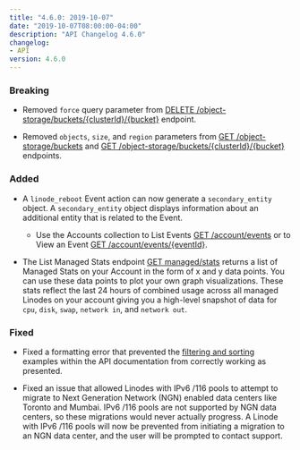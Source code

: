 ```yaml
---
title: "4.6.0: 2019-10-07"
date: "2019-10-07T08:00:00-04:00"
description: "API Changelog 4.6.0"
changelog:
- API
version: 4.6.0
---
```


### Breaking

* Removed `force` query parameter from [DELETE /object-storage/buckets/{clusterId}/{bucket}](https://developers.linode.com/api/v4/object-storage-buckets-cluster-id-bucket/#delete) endpoint.

* Removed `objects`, `size`, and `region` parameters from [GET /object-storage/buckets](https://developers.linode.com/api/v4/object-storage-buckets) and [GET /object-storage/buckets/{clusterId}/{bucket}](https://developers.linode.com/api/v4/object-storage-buckets-cluster-id-bucket) endpoints.

### Added

* A `linode_reboot` Event action can now generate a `secondary_entity` object. A `secondary_entity` object displays information about an additional entity that is related to the Event.
    * Use the Accounts collection to List Events [GET /account/events](/api/v4/account-events) or to View an Event [GET /account/events/{eventId}](/api/v4/account-events-event-id).

* The List Managed Stats endpoint [GET managed/stats](/api/v4/managed-stats) returns a list of Managed Stats on your Account in the form of x and y data points. You can use these data points to plot your own graph visualizations. These stats reflect the last 24 hours of combined usage across all managed Linodes on your account giving you a high-level snapshot of data for `cpu`, `disk`, `swap`, `network in`, and `network out`.

### Fixed

* Fixed a formatting error that prevented the [filtering and sorting](https://developers.linode.com/api/v4/#filtering-and-sorting) examples within the API documentation from correctly working as presented.

* Fixed an issue that allowed Linodes with IPv6 /116 pools to attempt to migrate to Next Generation Network (NGN) enabled data centers like Toronto and Mumbai. IPv6 /116 pools are not supported by NGN data centers, so these migrations would never actually progress. A Linode with IPv6 /116 pools will now be prevented from initiating a migration to an NGN data center, and the user will be prompted to contact support.